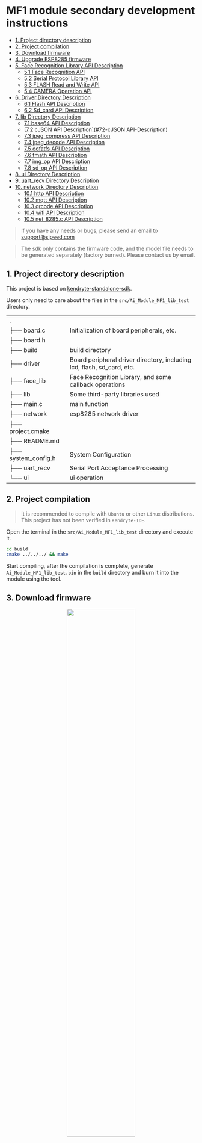 # MF1 module secondary development instructions


- [1. Project directory description](#1-Project-directory-description)    
- [2. Project compilation](#2-Project-compilation)    
- [3. Download firmware](#3-Download-firmware)    
- [4. Upgrade ESP8285 firmware](#4-Upgrade-ESP8285-firmware)
- [5. Face Recognition Library API Description](#5-Face-Recognition-Library-API-Description)        
    - [5.1 Face Recognition API](#51-Face-Recognition-API)        
    - [5.2 Serial Protocol Library API](#52-Serial-Protocol-Library-API)        
    - [5.3 FLASH Read and Write API](#53-FLASH-Read-and-Write-API)        
    - [5.4 CAMERA Operation API](#54-CAMERA-Operation-API) 
- [6. Driver Directory Description](6-Driver-Directory-Description)  
    - [6.1 Flash API Description](#61-Flash-API-Description)    
    - [6.2 Sd_card API Description](#62-Sd_card-API-Description)
- [7. lib Directory Description](#7-lib-Directory-Description)
    - [7.1 base64 API Description](#71-base64-API-Description)
    - [7.2 cJSON API Description](#72-cJSON API-Description)
    - [7.3 jpeg_compress API Description](#73-jpeg_compress-API-Description)
    - [7.4 jpeg_decode API Description](#74-jpeg_decode-API-Description)
    - [7.5 oofatfs API Description](#75-oofatfs-API-Description)
    - [7.6 fmath API Description](#76-fmath-API-Description)
    - [7.7 img_op API Description](#77-img_op-API-Description)
    - [7.8 sd_op API Description](#78-sd_op-API-Description)
- [8. ui Directory Description](#8-ui-Directory-Description)
- [9. uart_recv Directory Description](#9-uart_recv-Directory-Description)
- [10. network Directory Description](#10-network-Directory-Description)
    - [10.1 http API Description](#101-http-API-Description)
    - [10.2 mqtt API Description](#102-mqtt-API-Description)
    - [10.3 qrcode API Description](#103-qrcode-API-Description)
    - [10.4 wifi API Description](#104-wifi-API-Description)
    - [10.5 net_8285.c API Description](#105-net_8285c-API-Description)

> If you have any needs or bugs, please send an email to support@sipeed.com

>The sdk only contains the firmware code, and the model file needs to be generated separately (factory burned). Please contact us by email.

## 1. Project directory description

This project is based on [kendryte-standalone-sdk](https://github.com/kendryte/kendryte-standalone-sdk).

Users only need to care about the files in the `src/Ai_Module_MF1_lib_test` directory.

| | |
|-|-|
|. | |
|├── board.c | Initialization of board peripherals, etc. |
|├── board.h||
|├── build | build directory |
|├── driver | Board peripheral driver directory, including lcd, flash, sd_card, etc. |
|├── face_lib | Face Recognition Library, and some callback operations |
|├── lib | Some third-party libraries used |
|├── main.c | main function |
|├── network |esp8285 network driver|
|├── project.cmake | |
|├── README.md | |
|├── system_config.h | System Configuration |
|├── uart_recv | Serial Port Acceptance Processing |
|└── ui | ui operation |

## 2. Project compilation

> It is recommended to compile with `Ubuntu` or other `Linux` distributions. This project has not been verified in `Kendryte-IDE`.

Open the terminal in the `src/Ai_Module_MF1_lib_test` directory and execute it.
```BASH
cd build
cmake ../../../ && make
```
Start compiling, after the compilation is complete, generate `Ai_Module_MF1_lib_test.bin` in the `build` directory and burn it into the module using the tool.

## 3. Download firmware

<center class="half">
<img src="./assets/kflash_gui.jpg" width = 60% />
</center>

Users can use `kflash_gui` to download programs.

The specific process is:

1. Open the firmware you need to burn.

   If it is a `bin` file, make sure the address is `0x00`,

   When it is a `kfpkg` file, you do not need to select an address.

2. Select the development board model, the `MF1` module please select `Sipeed Maix Bit With Mic`.

3. Select serial port, `MF1` module, please select the first serial port.

4. Click `Download` to start downloading.

## 4. Upgrade ESP8285 firmware

Now (before 2013.08.14) `esp8285` factory default is the `AT` firmware, the `MF1` is used to communicate with the module, so you need to update the firmware.

**Update the `esp8285` firmware, you need to enable the enable pin and burn [pre-compiled firmware] (http://dl.sipeed.com/MAIX/HDK/factory_firmware/Ai_Module_MF1_lib_wifi_on.bin) to enable it. Wifi`.**

<center class="half">
<img src="./assets/update_esp8285.jpg"  width = 50% />
</center>

1. Short the contact to `GND` and power up.

2. Use this serial port to perform firmware update for `esp82825`.

`esp8285 SPI` firmware [download address](http://dl.sipeed.com/MAIX/HDK/factory_firmware/esp8266/WiFiSPIESP.ino.esp8285_40M_freq_1M_DOUT.bin).

`flash_download_tools`[download address.](https://www.espressif.com/sites/default/files/tools/flash_download_tools_v3.6.6.zip)

`flash_download_tools` download option.

<center class="half">
<img src="./assets/flash_download_tools.png"   width = 50% />
</center>

> Note to select `ESP8285` to download, **Do not ** select `ESP8266`.

1. Select the previously downloaded firmware, the address is `0`.

2. Select the crystal frequency to be `40M`.

3. Select `flash` frequency is `40M`.

4. Select `flash` size is `8Mbit`.

5. Select the corresponding serial port, ** baud rate is recommended to be 115200**.

6. Click to start downloading.

## 5. Face Recognition Library API Description

### 5.1 Face Recognition API
```C
Uint8_t face_lib_init_module(void);
```
Initialize the face recognition library, the module can be used normally when the return value is 0.

```C
Uint8_t face_lib_regisiter_callback(face_lib_callback_t *cfg_cb);
```
To register some event callback functions in the face recognition process, please refer to the functions already implemented in the routine.

```C
Void face_lib_run(face_recognition_cfg_t *cfg);
```
For face recognition, the camera needs to be normal, and the user can set some configuration information.

### 5.2 Serial Protocol Library API

> You can use `mqtt` to communicate, but it is currently impossible to calculate the feature value of the picture.

```C
Uint8_t protocol_send_init_done(void);
```
Module initialization completed.

```C
Void protocol_prase(unsigned char *protocol_buf);
```
The protocol data is parsed. At present, only some built-in instructions are supported, and then the user can add a custom command.

```C
Void protocol_cal_pic_fea(uint8_t *jpeg_buf, uint32_t jpeg_len);
```
Calculate the image feature value after receiving the image.

```C
Uint8_t protocol_send_cal_pic_result(uint8_t code, char *msg, float feature[FEATURE_DIMENSION], uint8_t *uid, float prob);
```
Send calculated picture feature value results.

```C
Uint8_t protocol_send_face_info(face_obj_t *obj,
                                Float score, uint8_t uid[UID_LEN], float feature[FEATURE_DIMENSION],
                                Uint32_t total, uint32_t current, uint64_t *time);
```
After the face is recognized, the face information is sent. For details, please refer to the routine.

```C
Extern volatile uint8_t face_lib_draw_flag;
```
Whether to call the drawing flag in lib.

### 5.3 FLASH Read and Write API

```C
W25qxx_status_t w25qxx_init(uint8_t spi_index, uint8_t spi_ss, uint32_t rate);
W25qxx_status_t w25qxx_read_id(uint8_t *manuf_id, uint8_t *device_id);
W25qxx_status_t w25qxx_write_data(uint32_t addr, uint8_t *data_buf, uint32_t length);
W25qxx_status_t w25qxx_read_data(uint32_t addr, uint8_t *data_buf, uint32_t length);
W25qxx_status_t my_w25qxx_read_data(uint32_t addr, uint8_t *data_buf, uint32_t length, w25qxx_read_t mode);
```

Read and write API for 16MByte FLASH onboard.

### 5.4 CAMERA Operation API

```C
Int dvp_irq(void *ctx);
```
DVP interrupt callback, register in Board.c

```C
Int gc0328_init(void);
```
GC0328 initialization, called in Board.c, initialize the camera.

```C
Extern volatile uint8_t g_dvp_finish_flag;
```
The camera receives a frame mark.


## 6. Driver Directory Description

| | |
|-|-|
|.||
|├── flash.c|flash read/write|
|├── flash.h||
|├── font.c|lcd display font|
|├── font.h||
|├── lcd_sipeed|`sipeed``lcd` driver driver, not yet debugged|
|├── lcd_ssd1963|`ssd1963` screen controller driver, memory usage is too large, not supported yet |
|├── lcd_st7789|Onboard `st7789` screen controller driver, default use |
|├── sd_card.c|`gpio`simulated `sd_card` driver|
|└── sd_card.h||

### 6.1 Flash API Description

```C
Void flash_init(void);
```
`Flash` initialization.

```C
Int flash_delete_face_info(uint32_t id);
```
Delete saved in flash, specify the face information corresponding to `id`.

```C
Int flash_delete_face_all(void);
```
Delete all face information in `flash`.

```C
Int flash_save_face_info(uint8_t *image, float *features, uint8_t *uid, uint32_t valid, char *name, char *note, uint8_t *ret_uid);
```
Save face information to `flash`, `features` and `uid`.

```C
Int flash_get_saved_faceinfo(face_info_t *info, uint32_t index);
```
Read the information of the specified `index` from `flash`.

```C
Uint32_t flash_get_id_by_uid(uint8_t *uid);
```
Use `uid` to get the corresponding `id`.

```C
Uint8_t flash_load_cfg(board_cfg_t *cfg);
Uint8_t flash_save_cfg(board_cfg_t *cfg);
Uint8_t flash_cfg_print(board_cfg_t *cfg);
Uint8_t flash_cfg_set_default(board_cfg_t *cfg);
```
Use `flash` to save some configuration, users can add their own configuration, but can not delete existing ones.

### 6.2 Sd_card API Description

```C
Uint8_t SD_Initialize(void);
Uint8_t SD_ReadDisk(uint8_t *buf, uint32_t sector, uint8_t cnt);
Uint8_t SD_WriteDisk(uint8_t *buf, uint32_t sector, uint8_t cnt);
```
`Sd_card` is initialized and read and written, the user does not need to care, just use the file system to operate.


## 7. lib Directory Description

| | |
|-|-|
|.| |
|├── base64|base64 codec|
|├── cJSON| cJOSN parsing library|
|├── fmath.c| Math Library Function Implementation|
|├── fmath.h| |
|├── img_op.c| Some image operations|
|├── img_op.h| |
|├── jpeg_compress| jpeg image compression|
|├── jpeg_decode| jpeg decoding |
|├── oofatfs| `sd_card` file system |
|├── sd_op.c| `sd_card` Some operations on file system encapsulation |
|└── sd_op.h| |

### 7.1 base64 API Description

```C
Unsigned char *base64_encode(const unsigned char *src, size_t len, size_t *out_len);
Unsigned char *base64_decode(const unsigned char *src, size_t len, size_t *out_len);
```
`base64` codec.

### 7.2 cJSON API Description

`cJSON` is a very mature library, please use Baidu or Google for specific use.

### 7.3 jpeg_compress API Description

```C
Uint8_t reverse_u32pixel(uint32_t *addr, uint32_t length);
```
Due to the problem with the `rgb565` image byte order output by `dvp`, it is necessary to perform an endian adjustment of the image before the `jpeg` encoding.

```C
Bool jpeg_compress(jpeg_encode_t *src, jpeg_encode_t *dst, int quality, bool realloc);
```
`jpeg` encoding function.

Demo

```C
    Jpeg_encode_t jpeg_src, jpeg_out;
    //image_tmp, intermediate variable
    //display_image, dvp output image cache
    Memcpy(image_tmp, display_image, IMG_W * IMG_H * 2);
    Reverse_u32pixel(image_tmp, 320 * 240 / 2);

    Jpeg_src.w = 320;
    Jpeg_src.h = 240;
    Jpeg_src.bpp = 2;
    Jpeg_src.data = image_tmp;

    Jpeg_out.w = jpeg_src.w;
    Jpeg_out.h = jpeg_src.h;
    Jpeg_out.bpp = JPEG_BUF_LEN;
    Jpeg_out.data = jpeg_buf;//jpeg coded output buffer

    If(jpeg_compress(&jpeg_src, &jpeg_out, 80, 0) == 0)
    {
        Printf("w:%d\th:%d\tbpp:%d\r\n", jpeg_out.w, jpeg_out.h, jpeg_out.bpp);
    } else
    {
        Printf("jpeg encode failed\r\n");
        Return;
    }
```

### 7.4 jpeg_decode API Description

Users only need to care about the functions in `picojpeg_util.h`

```C
//out_img, decode the output buffer
//buf, jpeg image cache
//buf_len, jpeg image cache size
//rgb565, whether it is decoded to rgb565, when it is 0, the decoded output is rgb888
Jpeg_decode_image_t *pico_jpeg_decode(uint8_t *out_img, uint8_t *buf, uint32_t buf_len, uint8_t rgb565);
```
Decode the `jpeg` picture.

### 7.5 oofatfs API Description

For the operation of the file system, please refer to the [oofatfs documentation](https://github.com/micropython/oofatfs).

### 7.6 fmath API Description

Users basically do not use, do not care.

### 7.7 img_op API Description

Basic operation of some pictures.

### 7.8 sd_op API Description

Temporarily not encapsulating too many file system read and write operations, then adding.

## 8. ui Directory Description

Saved some `ui` image resources.

## 9. uart_recv Directory Description

Some operations of the serial communication protocol, mainly serial port acceptance, and peripheral control.

## 10. network Directory Description
| | |
|-|-|
|. | |
|├── http |httpCommunication|
|│ ├── http_file.c |http post and get files|
|│ ├── http_file.h | |
|│ ├── http_save_file.c |httpAccept ServerReturn|
|│ ├── http_save_file.h | |
|│ ├── http_simple.c |httpNormal Operations|
|│ ├── http_simple.h | |
|│ ├── mt_str.c | |
|│ ├── my_str.h | |
|│ ├── parsed_url.c | Parse url|
|│ └── parsed_url.h | |
|├── mqtt | |
|│ ├── PubSubClient.c |mqttCommunication|
|│ └── PubSubClient.h | |
|├── net_8285.c | Some network operations for encapsulation |
|├── net_8285.h | |
|├── qrcode | |
|│ ├── qrcode.c | QR code recognition|
|│ └── qrcode.h | |
|└── wifi | |
| ├── spi |spi driver|
| ├── utility | |
| ├── WiFiSpi.c | |
| ├── WiFiSpiClient.c | |
| ├── WiFiSpiClient.h | |
| ├── WiFiSpi.h | |
| ├── WiFiSpiServer.c | |
| ├── WiFiSpiServer.h | |
| ├── WiFiSpiUdp.c | |
| └── WiFiSpiUdp.h | |

### 10.1 http API Description

```C
Uint32_t http_get_file(char *url,
                       Char *custom_headers,
                       Char *resp_header,
                       Uint32_t resp_header_len,
                       Uint8_t *file,
                       Uint32_t file_len);

Uint32_t http_post_file(char *url,
                        Char *custom_headers,
                        Uint8_t *body,
                        Uint8_t *boundary,
                        Uint8_t *post_file,
                        Uint32_t post_file_len,
                        Char *resp_header,
                        Uint32_t resp_header_len,
                        Uint8_t *file,
                        Uint32_t file_len);
```

Use `http` for `post` and `get` files.

Demo:

```C
    Uint32_t get_recv_len = http_get_file(
        Srv_url, / / ​​request address
        NULL, / / ​​custom request header
        Http_header, / / ​​header returned by the server
        Sizeof(http_header), / / ​​length
        Http_body, / / ​​accept the cache
        Sizeof(http_body));//length
```

```C
    Uint32_t post_recv_len = http_post_file(
        Http_upload_face, / / ​​request address
        Send_hdr, / / ​​request header
        NULL, / / ​​post body content
        NULL, / / ​​split string, can be used
        Upload->jpeg_addr, //post file address
        Upload->jpeg_len, //post file length
        Http_header, / / ​​header returned by the server
        Sizeof(http_header), / / ​​length
        Http_body, / / ​​accept the cache
        Sizeof(http_body));//length
```

```C
Uint32_t http_save_file(uint8_t sock, char *resp_header, uint32_t resp_header_len, uint8_t *file, uint32_t file_len);
```
Parse the data returned by the server, don't care.

Other file users do not need to care.

### 10.2 mqtt API Description

```C
Uint8_t PubSubClient_connect0(const char *id);
Uint8_t PubSubClient_connect1(const char *id, const char *user, const char *pass);
Uint8_t PubSubClient_connect2(const char *id, const char *willTopic, uint8_t willQos, uint8_t willRetain, const char *willMessage);
Uint8_t PubSubClient_connect3(const char *id, const char *user, const char *pass, const char *willTopic, uint8_t willQos, uint8_t willRetain, const char *willMessage);
```
Connect to the mqtt server, the user chooses the function he needs to use.

```C
Uint8_t PubSubClient_loop(void);
```
Called in the main function, sends a heartbeat packet, and accepts data.

```C
Uint8_t PubSubClient_publish(const char *topic, const uint8_t *payload, unsigned int plength);
```
Make an announcement.

```C
Uint8_t PubSubClient_subscribe(const char *topic, uint8_t qos);
```
Subscribe to topics.

```C
Uint8_t PubSubClient_unsubscribe(const char *topic);
```
Unsubscribe topic.

```C
Uint8_t PubSubClient_connected(void);
```
Determine if you are connected to the server, if not, you need to reconnect.

### 10.3 qrcode API Description

```C
Uint8_t find_qrcodes(qrcode_result_t *out, qrcode_image_t *img);
```
Identify the QR code. For details, please refer to the routine `net_8285.c`.

### 10.4 wifi API Description

Contains the driver of `8285`, users don't care.

### 10.5 net_8285.c API Description

```C
Qr_wifi_info_t *qrcode_get_wifi_cfg(void);
```
Scan the QR code to get the `wifi` configuration information. The QR code format: `{"t":"84:0D:8E:6C:62:9C","w":"Sipeed_2.4G","p": "Sipeed123."}`

`t`: the `MAC` address of the module, which is printed during initialization.

`w`: the name of the hotspot.

`p`: hot password.

> The generated QR code version should not be too high, and the fault tolerance level should be `L`. It is recommended to use [barcodegenerator](https://racoindustries.com/barcodegenerator/2d/qr-code/) to generate.


```C
Uint8_t spi_8266_init_device(void);
```
Initialize the `8285` module.

```C
Uint8_t spi_8266_connect_ap(uint8_t wifi_ssid[32],
                            Uint8_t wifi_passwd[32],
                            Uint8_t timeout_n10s);
```
Connection corresponds to `ssid`.

```C
Void mqtt_reconnect(void);
```
Mqtt reconnect after offline.

```C
Uint8_t spi_8266_mqtt_init(void);
```
Initialize the `mqtt` connection, the user can modify the connected server and `topic`, etc.

```C
Void spi_8266_mqtt_send(char *buf,size_t len);
```
Send data via `mqtt`.

> If you use `WIFI`, you need to modify `CONFIG_ENABLE_WIFI` in `system_config.h` to `1`.
